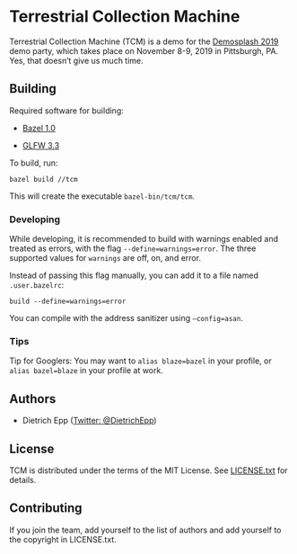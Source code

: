 # Terrestrial Collection Machine

Terrestrial Collection Machine (TCM) is a demo for the [Demosplash 2019][demosplash] demo party, which takes place on November 8-9, 2019 in Pittsburgh, PA. Yes, that doesn’t give us much time.

[demosplash]: http://www.demosplash.org/

## Building

Required software for building:

- [Bazel 1.0](https://bazel.build/)

- [GLFW 3.3](https://www.glfw.org/)

To build, run:

```shell
bazel build //tcm
```

This will create the executable `bazel-bin/tcm/tcm`.

### Developing

While developing, it is recommended to build with warnings enabled and treated as errors, with the flag `--define=warnings=error`. The three supported values for `warnings` are off, on, and error.

Instead of passing this flag manually, you can add it to a file named `.user.bazelrc`:

```
build --define=warnings=error
```

You can compile with the address sanitizer using `–config=asan`.

### Tips

Tip for Googlers: You may want to `alias blaze=bazel` in your profile, or `alias bazel=blaze` in your profile at work.

## Authors

- Dietrich Epp ([Twitter: @DietrichEpp](https://twitter.com/DietrichEpp))

## License

TCM is distributed under the terms of the MIT License. See [LICENSE.txt](LICENSE.txt) for details.

## Contributing

If you join the team, add yourself to the list of authors and add yourself to the copyright in LICENSE.txt.
